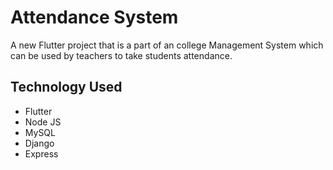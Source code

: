 # Attendance System

A new Flutter project that is a part of an college Management System which can be used by teachers to take students attendance.

## Technology Used

- Flutter
- Node JS
- MySQL
- Django
- Express

